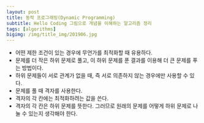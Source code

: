 ```yaml
---
layout: post
title: 동적 프로그래밍(Dynamic Programming)
subtitle: Hello Coding 그림으로 개념을 이해하는 알고리즘 정리
tags: [algorithms]
bigimg: /img/title_img/201906.jpg
---
```


* 어떤 제한 조건이 있는 경우에 무언가를 최적화할 때 유용하다.
* 문제를 더 작은 하위 문제로 풀고, 이 하위 문제를 푼 결과를 이용해 더 큰 문제를 푸는 방법이다.
* 하위 문제들이 서로 관계가 없을 때, 즉 서로 의존하지 않는 경우에만 사용할 수 있다.
* 문제를 풀 때 격자를 사용한다.
* 격자의 각 칸에는 최적화하려는 값을 쓴다.
* 격자의 각 칸은 하위 문제를 뜻한다. 그러므로 원래의 문제를 어떻게 하위 문제로 나눌 수 있는지 생각해야 한다.
